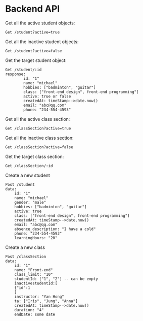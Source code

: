 # Backend API

Get all the active student objects:

    Get /student?active=true
    
Get all the inactive student objects:

    Get /student?active=false

Get the target student object:

    Get /student/:id
    response:
            id: "1"
            name: "michael"
            hobbies: ["badminton", "guitar"]
            class: ["front-end design", front-end programming"]
            active: true or false
            createdAt: timeStamp-->date.now()
            email: "abc@qq.com"
            phone: "234-554-4593"
    

Get all the active class section:

    Get /classSection?active=true

Get all the inactive class section:

    Get /classSection?active=false

Get the target class section:

    Get /classSection/:id

Create a new student


    Post /student
    data:
        id: "1"
        name: "michael"
        gender: "male"
        hobbies: ["badminton", "guitar"]
        active: true
        class: ["front-end design", front-end programming"]
        createdAt: timeStamp-->date.now()
        email: "abc@qq.com"
        absence_description: "I have a cold"
        phone: "234-554-4593"
        learningHours: "20"
    
Create a new class

    Post /classSection
    data:
        id: "1"
        name: "Front-end"
        class_limit: "10"
        studentId: ["1", "2"] -- can be empty
        inactivestudentId:[
        {"id":1
        ]
        instructor: "Yan Hong"
        ta: ["Iris", "Jung", "Anna"]
        createdAt: timeStamp-->date.now()
        duration: "4"
        endDate: some date
    

